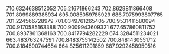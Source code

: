 710.6324638512052
705.21671866243
702.8629811866408
701.8099889385934
695.0085059785929
686.7075993807765
701.224566728979
701.0349761265405
700.9531411580094
700.9170585163388
700.9009943609321
677.657860811752
700.8937861368163
700.8417794282229
674.3284511234021
663.483763247591
700.8483755142502
700.8481430551712
700.8184590744654
664.825611291859
687.9292458950516